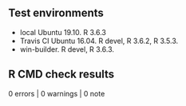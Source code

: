 ## Test environments
* local Ubuntu 19.10. R 3.6.3
* Travis CI Ubuntu 16.04. R devel, R 3.6.2, R 3.5.3.
* win-builder. R devel, R 3.6.3.

## R CMD check results

0 errors | 0 warnings | 0 note


